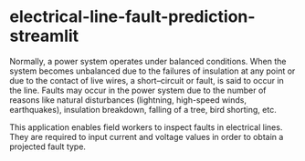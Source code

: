 # electrical-line-fault-prediction-streamlit
 Normally, a power system operates under balanced conditions. When the system becomes unbalanced due to the failures of insulation at any point or due to the contact of live wires, a short–circuit or fault, is said to occur in the line. Faults may occur in the power system due to the number of reasons like natural disturbances (lightning, high-speed winds, earthquakes), insulation breakdown, falling of a tree, bird shorting, etc.

This application enables field workers to inspect faults in electrical lines. They are required to input current and voltage values in order to obtain a projected fault type.

